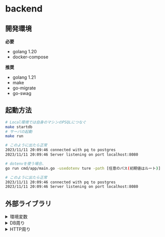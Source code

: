 ﻿# backend

## 開発環境

**必要**
- golang 1.20
- docker-compose

**推奨**
- golang 1.21
- make
- go-migrate
- go-swag


## 起動方法
```bash
# Local環境では自身のマシンのPSQLにつなぐ
make startdb
# サーバの起動
make run

# このように出たら正常
2023/11/11 20:09:46 connected with pq to postgres
2023/11/11 20:09:46 Server listening on port localhost:8080
```

```bash
# dotenvを使う場合、
go run cmd/app/main.go -usedotenv ture -path [任意のパス(初期値はルート)]

# このように出たら正常
2023/11/11 20:09:46 connected with pq to postgres
2023/11/11 20:09:46 Server listening on port localhost:8080
```

## 外部ライブラリ
<details>
<summary>環境変数</summary>

1. github.com/caarlos0/env                      (env読み取り)
2. github.com/joho/godotenv                     (.envを環境変数へ昇格)
</details>

<details>
<summary>DB周り</summary>

1. github.com/lib/pq                            (postgresのドライバ)
</details>

<details>
<summary>HTTP周り</summary>

1. github.com/labstack/echo/v4                  (HTTPサーバ)
</details>

